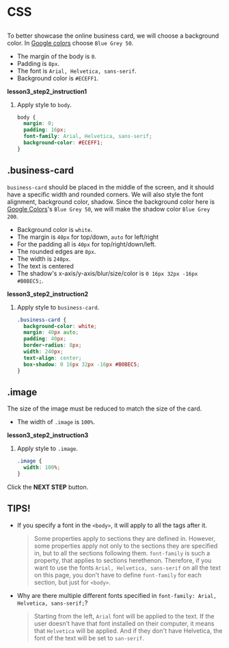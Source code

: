 # CSS
## <body> 
To better showcase the online business card, we will choose a background color. In [Google colors][1] choose `Blue Grey 50`. 
* The margin of the body is `0`.
* Padding is `8px`.
* The font is `Arial, Helvetica, sans-serif`.
* Background color is `#ECEFF1`.

**lesson3_step2_instruction1**
1. Apply style to `body`.
    ```css
    body {
      margin: 0;
      padding: 16px;
      font-family: Arial, Helvetica, sans-serif;
      background-color: #ECEFF1;
    }
    ```



## .business-card
`business-card` should be placed in the middle of the screen, and it should have a specific width and rounded corners. We will also style the font alignment, background color, shadow. Since the background color here is [Google Colors][1]'s `Blue Grey 50`, we will make the shadow color `Blue Grey 200`. 

* Background color is `white`.
* The margin is `40px` for top/down, `auto` for left/right
* For the padding all is `40px` for top/right/down/left.
* The rounded edges are `8px`.
* The width is `240px`.
* The text is centered
* The shadow's x-axis/y-axis/blur/size/color is `0 16px 32px -16px #B0BEC5;`.

**lesson3_step2_instruction2**
1. Apply style to `business-card`.
    ```css
    .business-card {
      background-color: white;
      margin: 40px auto;
      padding: 40px;
      border-radius: 8px;
      width: 240px;
      text-align: center;
      box-shadow: 0 16px 32px -16px #B0BEC5;
    }
    ```



## .image
The size of the image must be reduced to match the size of the card.
* The width of `.image` is `100%`.

**lesson3_step2_instruction3**
1. Apply style to `.image`.
    ```css
    .image {
      width: 100%;
    }
    ```

Click the **NEXT STEP** button.



## TIPS! 
* If you specify a font in the `<body>`, it will apply to all the tags after it. 

    > Some properties apply to sections they are defined in. However, some properties apply not only to the sections they are specified in, but to all the sections following them. `font-family` is such a property, that applies to sections herethenon. Therefore, if you want to use the fonts `Arial, Helvetica, sans-serif` on all the text on this page, you don't have to define `font-family` for each section, but just for `<body>`.  
* Why are there multiple different fonts specified in `font-family: Arial, Helvetica, sans-serif;`? 

    > Starting from the left, `Arial` font will be applied to the text. If the user doesn't have that font installed on their computer, it means that `Helvetica` will be applied. And if they don't have Helvetica, the font of the text will be set to `san-serif`. 

[1]: https://material.io/design/color/#color-usage-palettes

